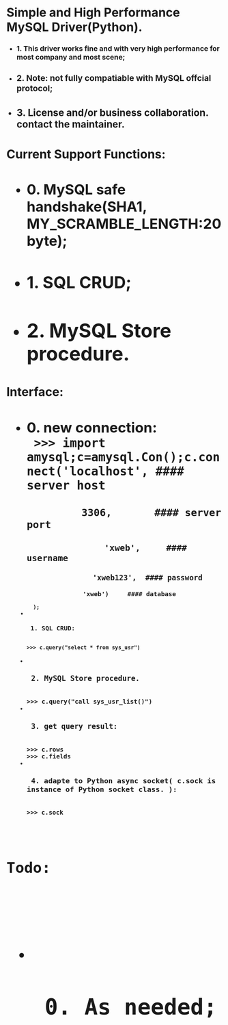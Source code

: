 <h1> Simple and High Performance MySQL Driver(Python). </h1>
<ul>
<li> <h3> 1. This driver works fine and with very high performance for most company and most scene;
<li> <h3> 2. Note: not fully compatiable with MySQL offcial protocol;
<li> <h3> 3. License and/or business collaboration. contact the maintainer.
</ul>
<h1>Current Support Functions:<h1>
<ul>
<li> <h3> 0. MySQL safe handshake(SHA1, MY_SCRAMBLE_LENGTH:20 byte);
<li> <h3> 1. SQL CRUD;
<li> <h3> 2. MySQL Store procedure.
</ul>
<h1>Interface:<h1>
<ul>
<li> <h3> 0. new connection:  
<br><code> >>> import amysql;c=amysql.Con();c.connect('localhost', #### server host
<br><code>         3306,       #### server port 
<br><code>               'xweb',     #### username
<br><code>               'xweb123',  #### password
<br><code>               'xweb')     #### database
<br><code>  );
<li> <h3> 1. SQL CRUD:
<br><code>
>>> c.query("select * from sys_usr")
</code>
<li> <h3> 2. MySQL Store procedure.
<br><code>
>>> c.query("call sys_usr_list()")
<li> <h3> 3. get query result:
<br><code>
>>> c.rows
>>> c.fields
<li> <h3> 4. adapte to Python async socket( c.sock is instance of Python socket class. ):
<br><code>
>>> c.sock
</ul>
<h1>Todo:<h1>
<ul>
<li> <h2> 0. As needed; <h2>
</ul>

